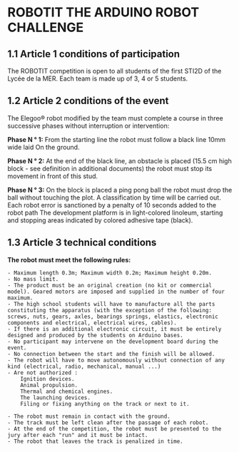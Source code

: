 # ROBOTIT THE ARDUINO ROBOT CHALLENGE

## 1.1 Article 1 conditions of participation
  The ROBOTIT competition is open to all students of the first STI2D of the Lycée de la MER.
  Each team is made up of 3, 4 or 5 students.
  

## 1.2 Article 2 conditions of the event
  The Elegoo® robot modified by the team must complete a course in three successive phases without
  interruption or intervention:
  
**Phase N ° 1:** From the starting line the robot must follow a black line 10mm wide laid
  On the ground.
  
**Phase N ° 2:** 
  At the end of the black line, an obstacle is placed (15.5 cm high block - see definition in
  additional documents) the robot must stop its movement in front of this stud.
  
**Phase N ° 3:** 
  On the block is placed a ping pong ball the robot must drop the ball without touching the plot.
  A classification by time will be carried out.
  Each robot error is sanctioned by a penalty of 10 seconds added to the robot path
  The development platform is in light-colored linoleum, starting and stopping areas indicated by colored adhesive tape (black).


## 1.3 Article 3 technical conditions
  **The robot must meet the following rules:**
  ```
  - Maximum length 0.3m; Maximum width 0.2m; Maximum height 0.20m.
  - No mass limit.
  - The product must be an original creation (no kit or commercial model). Geared motors are imposed and supplied in the number of four maximum.
  - The high school students will have to manufacture all the parts constituting the apparatus (with the exception of the following: screws, nuts, gears, axles, bearings springs, elastics, electronic components and electrical, electrical wires, cables).
  - If there is an additional electronic circuit, it must be entirely designed and produced by the students on Arduino bases.
  - No participant may intervene on the development board during the event.
  - No connection between the start and the finish will be allowed.
  - The robot will have to move autonomously without connection of any kind (electrical, radio, mechanical, manual ...)
  - Are not authorized :
      Ignition devices.
      Animal propulsion.
      Thermal and chemical engines.
      The launching devices.
      Filing or fixing anything on the track or next to it.

  - The robot must remain in contact with the ground.
  - The track must be left clean after the passage of each robot.
  - At the end of the competition, the robot must be presented to the jury after each "run" and it must be intact.
  - The robot that leaves the track is penalized in time.
  ```
